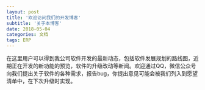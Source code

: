 ```yaml
---
layout: post
title: '欢迎访问我们的开发博客'
subtitle: '关于本博客'
date: 2018-05-04
categories: 文档
tags: ERP
---
```


在这里用户可以得到我公司软件开发的最新动态，包括软件发展规划的路线图，近期正在开发的新功能的预览，软件的升级改动等新闻。欢迎通过QQ，微信公众号向我们提出关于软件的各种需求，报告bug，你提出意见可能会被我们列入到愿望清单中，在下次升级时实现。
